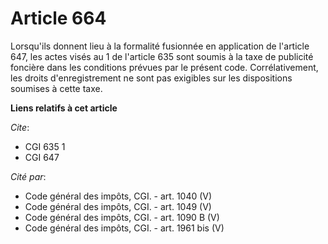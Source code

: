 # Article 664

Lorsqu'ils donnent lieu à la formalité fusionnée en application de l'article 647, les actes visés au 1 de l'article 635 sont
soumis à la taxe de publicité foncière dans les conditions prévues par le présent code. Corrélativement, les droits
d'enregistrement ne sont pas exigibles sur les dispositions soumises à cette taxe.

**Liens relatifs à cet article**

_Cite_:

  - CGI 635 1
  - CGI 647

_Cité par_:

  - Code général des impôts, CGI. - art. 1040 (V)
  - Code général des impôts, CGI. - art. 1049 (V)
  - Code général des impôts, CGI. - art. 1090 B (V)
  - Code général des impôts, CGI. - art. 1961 bis (V)
